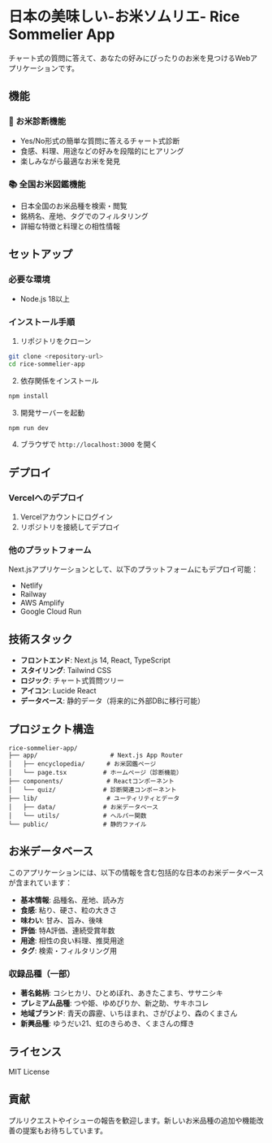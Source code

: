 # 日本の美味しい-お米ソムリエ- Rice Sommelier App

チャート式の質問に答えて、あなたの好みにぴったりのお米を見つけるWebアプリケーションです。

## 機能

### 🌾 お米診断機能
- Yes/No形式の簡単な質問に答えるチャート式診断
- 食感、料理、用途などの好みを段階的にヒアリング
- 楽しみながら最適なお米を発見

### 📚 全国お米図鑑機能
- 日本全国のお米品種を検索・閲覧
- 銘柄名、産地、タグでのフィルタリング
- 詳細な特徴と料理との相性情報

## セットアップ

### 必要な環境
- Node.js 18以上

### インストール手順

1. リポジトリをクローン
```bash
git clone <repository-url>
cd rice-sommelier-app
```

2. 依存関係をインストール
```bash
npm install
```

3. 開発サーバーを起動
```bash
npm run dev
```

4. ブラウザで `http://localhost:3000` を開く

## デプロイ

### Vercelへのデプロイ

1. Vercelアカウントにログイン
2. リポジトリを接続してデプロイ

### 他のプラットフォーム

Next.jsアプリケーションとして、以下のプラットフォームにもデプロイ可能：
- Netlify
- Railway
- AWS Amplify
- Google Cloud Run

## 技術スタック

- **フロントエンド**: Next.js 14, React, TypeScript
- **スタイリング**: Tailwind CSS
- **ロジック**: チャート式質問ツリー
- **アイコン**: Lucide React
- **データベース**: 静的データ（将来的に外部DBに移行可能）

## プロジェクト構造

```
rice-sommelier-app/
├── app/                    # Next.js App Router
│   ├── encyclopedia/      # お米図鑑ページ
│   └── page.tsx          # ホームページ（診断機能）
├── components/            # Reactコンポーネント
│   └── quiz/             # 診断関連コンポーネント
├── lib/                   # ユーティリティとデータ
│   ├── data/             # お米データベース
│   └── utils/            # ヘルパー関数
└── public/               # 静的ファイル
```

## お米データベース

このアプリケーションには、以下の情報を含む包括的な日本のお米データベースが含まれています：

- **基本情報**: 品種名、産地、読み方
- **食感**: 粘り、硬さ、粒の大きさ
- **味わい**: 甘み、旨み、後味
- **評価**: 特A評価、連続受賞年数
- **用途**: 相性の良い料理、推奨用途
- **タグ**: 検索・フィルタリング用

### 収録品種（一部）

- **著名銘柄**: コシヒカリ、ひとめぼれ、あきたこまち、ササニシキ
- **プレミアム品種**: つや姫、ゆめぴりか、新之助、サキホコレ
- **地域ブランド**: 青天の霹靂、いちほまれ、さがびより、森のくまさん
- **新興品種**: ゆうだい21、虹のきらめき、くまさんの輝き

## ライセンス

MIT License

## 貢献

プルリクエストやイシューの報告を歓迎します。新しいお米品種の追加や機能改善の提案もお待ちしています。